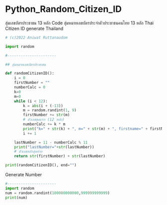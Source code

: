 # Python_Random_Citizen_ID
สุ่มเลขบัตรประชาชน 13 หลัก Code สุ่มหมายเลขบัตรประจำตัวประชาชนคนไทย 13 หลัก
Thai Citizen ID generate
Thailand 


```python 
# (c)2022 Aniwat Ruttanaudom

import random

#----------------------

## สุ่มหมายเลขบัตรประชาชน

def randomCitizenID():
    i = 0
    firstNumber = ""
    numberCalc = 0
    k=0
    m=0
    while (i < 12):
        k = abs(i + (-13))
        m = random.randint(1, 9)
        firstNumber += str(m)
        # ตัวเลขชุดแรก (12 หลัก)
        numberCalc += k * m
        print("k=" + str(k) + ", m=" + str(m) + ", firstname=" + firstNumber + ", numberCalc=" + str(numberCalc))
        i += 1

    lastNumber = 11 - numberCalc % 11
    print("lastNumber="+str(lastNumber))
    # ตัวเลขหลักสุดท้าย
    return str(firstNumber) + str(lastNumber)

print(randomCitizenID(), end="")
```

Generate Number
```python 
#----------------------
import random
num = random.randint(100000000000,999999999999)
print(num)
```
